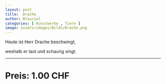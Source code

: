 ```yaml
---
layout: post
title:  Drache
author: Bleuciel
categories: [ Kunstwerke , Tiere ]
image: assets/images/Bilds/Drache.png
---
```


Heute ist Herr Drache beschwingt,

weshalb er laut und schaurig singt.

-----

# Preis: 1.00 CHF
